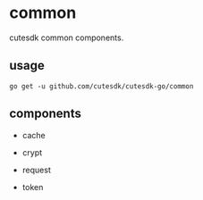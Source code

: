 # common 

cutesdk common components.

## usage

```shell
go get -u github.com/cutesdk/cutesdk-go/common
```

## components

- cache 

- crypt

- request

- token